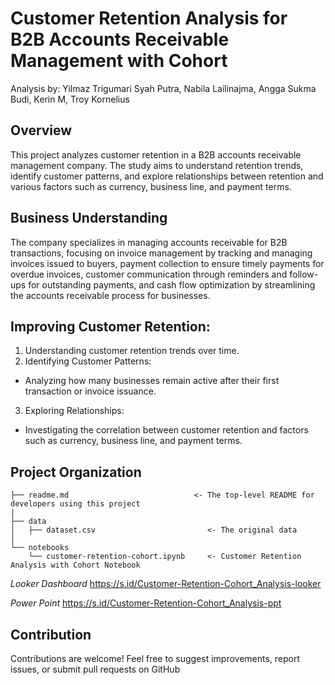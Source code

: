 # Customer Retention Analysis for B2B Accounts Receivable Management with Cohort

Analysis by: Yilmaz Trigumari Syah Putra, Nabila Lailinajma, Angga Sukma Budi, Kerin M, Troy Kornelius

## Overview
This project analyzes customer retention in a B2B accounts receivable management company. The study aims to understand retention trends, identify customer patterns, and explore relationships between retention and various factors such as currency, business line, and payment terms.

## Business Understanding
The company specializes in managing accounts receivable for B2B transactions, focusing on invoice management by tracking and managing invoices issued to buyers, payment collection to ensure timely payments for overdue invoices, customer communication through reminders and follow-ups for outstanding payments, and cash flow optimization by streamlining the accounts receivable process for businesses.

## Improving Customer Retention:
1. Understanding customer retention trends over time.
2. Identifying Customer Patterns:
- Analyzing how many businesses remain active after their first transaction or invoice issuance.
3. Exploring Relationships:
- Investigating the correlation between customer retention and factors such as currency, business line, and payment terms.

## Project Organization
    ├── readme.md                            <- The top-level README for developers using this project
    |
    ├── data
    │   ├── dataset.csv                         <- The original data
    │
    └── notebooks   
        └── customer-retention-cohort.ipynb     <- Customer Retention Analysis with Cohort Notebook 


*Looker Dashboard*
https://s.id/Customer-Retention-Cohort_Analysis-looker

*Power Point*
https://s.id/Customer-Retention-Cohort_Analysis-ppt

## Contribution
Contributions are welcome! Feel free to suggest improvements, report issues, or submit pull requests on GitHub
